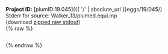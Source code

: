 **Project ID:** [plumID:19.045]({{ '/' | absolute_url }}eggs/19/045/)  
Stderr for source:  Walker_13/plumed.equi.inp   
(download [zipped raw stdout](plumed.equi.inp.plumed.stdout.txt.zip))  
{% raw %}
<pre>
</pre>
{% endraw %}
